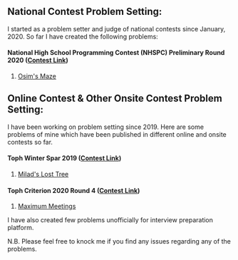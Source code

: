 ## National Contest Problem Setting:
I started as a problem setter and judge of national contests since January, 2020. So far I have created the following problems:

#### National High School Programming Contest (NHSPC) Preliminary Round 2020 ([Contest Link](https://toph.co/c/nhspc2020-preliminary))
1. [Osim's Maze](https://toph.co/p/osim-s-maze)

## Online Contest & Other Onsite Contest Problem Setting:
I have been working on problem setting since 2019. Here are some problems of mine which have been published in different online and onsite contests so far.

#### Toph Winter Spar 2019 ([Contest Link](https://toph.co/c/tough-winter-spar-2019))
1. [Milad's Lost Tree](https://toph.co/p/milad-s-lost-tree)

#### Toph Criterion 2020 Round 4 ([Contest Link](https://toph.co/c/criterion-2020-round-4))
1. [Maximum Meetings](https://toph.co/p/maximum-meetings)

I have also created few problems unofficially for interview preparation platform.

N.B. Please feel free to knock me if you find any issues regarding any of the problems.
